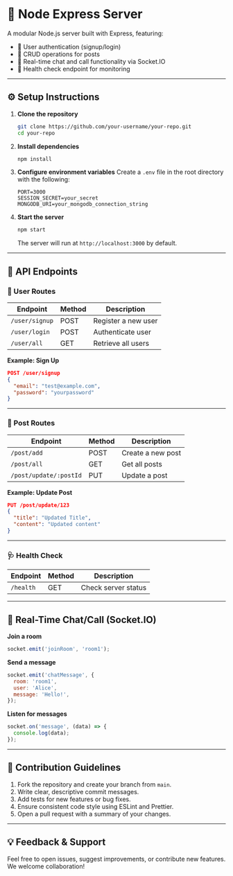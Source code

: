 # 🚀 Node Express Server

A modular Node.js server built with Express, featuring:

- 🔐 User authentication (signup/login)
- 📝 CRUD operations for posts
- 💬 Real-time chat and call functionality via Socket.IO
- 🧪 Health check endpoint for monitoring

---

## ⚙️ Setup Instructions

1. **Clone the repository**
   ```bash
   git clone https://github.com/your-username/your-repo.git
   cd your-repo
   ```

2. **Install dependencies**
   ```bash
   npm install
   ```

3. **Configure environment variables**
   Create a `.env` file in the root directory with the following:
   ```env
   PORT=3000
   SESSION_SECRET=your_secret
   MONGODB_URI=your_mongodb_connection_string
   ```

4. **Start the server**
   ```bash
   npm start
   ```
   The server will run at `http://localhost:3000` by default.

---

## 📡 API Endpoints

### 👤 User Routes

| Endpoint         | Method | Description       |
|------------------|--------|-------------------|
| `/user/signup`   | POST   | Register a new user |
| `/user/login`    | POST   | Authenticate user |
| `/user/all`      | GET    | Retrieve all users |

**Example: Sign Up**
```json
POST /user/signup
{
  "email": "test@example.com",
  "password": "yourpassword"
}
```

---

### 📝 Post Routes

| Endpoint               | Method | Description         |
|------------------------|--------|---------------------|
| `/post/add`            | POST   | Create a new post   |
| `/post/all`            | GET    | Get all posts       |
| `/post/update/:postId` | PUT    | Update a post       |

**Example: Update Post**
```json
PUT /post/update/123
{
  "title": "Updated Title",
  "content": "Updated content"
}
```

---

### 🩺 Health Check

| Endpoint     | Method | Description         |
|--------------|--------|---------------------|
| `/health`    | GET    | Check server status |

---

## 🔴 Real-Time Chat/Call (Socket.IO)

**Join a room**
```js
socket.emit('joinRoom', 'room1');
```

**Send a message**
```js
socket.emit('chatMessage', {
  room: 'room1',
  user: 'Alice',
  message: 'Hello!',
});
```

**Listen for messages**
```js
socket.on('message', (data) => {
  console.log(data);
});
```

---

## 🤝 Contribution Guidelines

1. Fork the repository and create your branch from `main`.
2. Write clear, descriptive commit messages.
3. Add tests for new features or bug fixes.
4. Ensure consistent code style using ESLint and Prettier.
5. Open a pull request with a summary of your changes.

---

## 💡 Feedback & Support

Feel free to open issues, suggest improvements, or contribute new features. We welcome collaboration!
